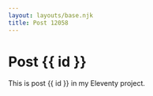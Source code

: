 ```yaml
---
layout: layouts/base.njk
title: Post 12058
---
```


# Post {{ id }}

This is post {{ id }} in my Eleventy project.
